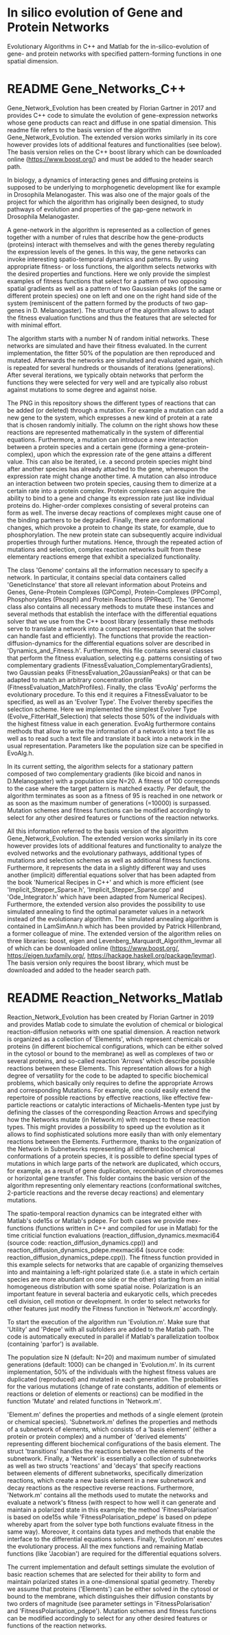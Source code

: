 # In silico evolution of Gene and Protein Networks
Evolutionary Algorithms in C++ and Matlab for the in-silico-evolution of gene- and protein networks with specified pattern-forming functions in one spatial dimension. 


# README Gene_Networks_C++

Gene_Network_Evolution has been created by Florian Gartner in 2017 and provides C++ code to simulate the evolution of gene-expression networks whose gene products can react and diffuse in one spatial dimension.
This readme file refers to the basis version of the algorithm Gene_Network_Evolution. The extended version works similarly in its core however provides lots of additional features and functionalities (see below). The basis version relies on the C++ boost library which can be downloaded online (https://www.boost.org/) and must be added to the header search path.

In biology, a dynamics of interacting genes and diffusing proteins is supposed to be underlying to morphogenetic development like for example in Drosophila Melanogaster. This was also one of the major goals of the project for which the algorithm has originally been designed, to study pathways of evolution and properties of the gap-gene network in Drosophila Melanogaster. 

A gene-network in the algorithm is represented as a collection of genes together with a number of rules that describe how the gene-products (proteins) interact with themselves and with the genes thereby regulating the expression levels of the genes. In this way, the gene networks can invoke interesting spatio-temporal dynamics and patterns. By using appropriate fitness- or loss functions, the algorithm selects networks with the desired properties and functions. Here we only provide the simplest examples of fitness functions that select for a pattern of two opposing spatial gradients as well as a pattern of two Gaussian peaks (of the same or different protein species) one on left and one on the right hand side of the system (reminiscent of the pattern formed by the products of two gap-genes in D. Melanogaster). The structure of the algorithm allows to adapt the fitness evaluation functions and thus the features that are selected for with minimal effort. 

The algorithm starts with a number N of random initial networks. These networks are simulated and have their fitness evaluated. In the current implementation, the fitter 50% of the population are then reproduced and mutated. Afterwards the networks are simulated and evaluated again, which is repeated for several hundreds or thousands of iterations (generations). After several iterations, we typically obtain networks that perform the functions they were selected for very well and are typically also robust against mutations to some degree and against noise. 

The PNG in this repository shows the different types of reactions that can be added (or deleted) through a mutation. For example a mutation can add a new gene to the system, which expresses a new kind of protein at a rate that is chosen randomly initially. The column on the right shows how these reactions are represented mathematically in the system of differential equations. Furthermore, a mutation can introduce a new interaction between a protein species and a certain gene (forming a gene-protein-complex), upon which the expression rate of the gene attains a different value. This can also be iterated, i.e. a second protein species might bind after another species has already attached to the gene, whereupon the expression rate might change another time. A mutation can also introduce an interaction between two protein species, causing them to dimerize at a certain rate into a protein complex. Protein complexes can acquire the ability to bind to a gene and change its expression rate just like individual proteins do. Higher-order complexes consisting of several proteins can form as well. The inverse decay reactions of complexes might cause one of the binding partners to be degraded. Finally, there are conformational changes, which provoke a protein to change its state, for example, due to phosphorylation. The new protein state can subsequently acquire individual properties through further mutations. Hence, through the repeated action of mutations and selection, complex reaction networks built from these elementary reactions emerge that exhibit a specialized functionality.  

The class 'Genome' contains all the information necessary to specify a network. In particular, it contains special data containers called 'GeneticInstance' that store all relevant information about Proteins and Genes, Gene-Protein Complexes (GPComp), Protein-Complexes (PPComp), Phosphorylates (Phosph) and Protein Reactions (PPReact). The 'Genome' class also contains all necessary methods to mutate these instances and several methods that establish the interface with the differential equations solver that we use from the C++ boost library (essentially these methods serve to translate a network into a compact representation that the solver can handle fast and efficiently). The functions that provide the reaction-diffusion-dynamics for the differential equations solver are described in 'Dynamics_and_Fitness.h'. Furthermore, this file contains several classes that perform the fitness evaluation, selecting e.g. patterns consisting of two complementary gradients (FitnessEvaluation_ComplementaryGradients), two Gaussian peaks (FitnessEvaluation_2GaussianPeaks) or that can be adapted to match an arbitrary concentration profile (FitnessEvaluation_MatchProfiles). Finally, the class 'EvoAlg' performs the evolutionary procedure. To this end it requires a FitnessEvaluator to be specified, as well as an 'Evolver Type'. The Evolver thereby specifies the selection scheme. Here we implemented the simplest Evolver Type (Evolve_FitterHalf_Selection) that selects those 50% of the individuals with the highest fitness value in each generation. EvoAlg furthermore contains methods that allow to write the information of a network into a text file as well as to read such a text file and translate it back into a network in the usual representation. Parameters like the population size can be specified in EvoAlg.h.  

In its current setting, the algorithm selects for a stationary pattern composed of two complementary gradients (like bicoid and nanos in D.Melanogaster) with a population size N=20. A fitness of 100 corresponds to the case where the target pattern is matched exactly. Per default, the algorithm terminates as soon as a fitness of 95 is reached in one network or as soon as the maximum number of generations (=10000) is surpassed. Mutation schemes and fitness functions can be modified accordingly to select for any other desired features or functions of the reaction networks.

All this information referred to the basis version of the algorithm Gene_Network_Evolution. The extended version works similarly in its core however provides lots of additional features and functionality to analyze the evolved networks and the evolutionary pathways, additional types of mutations and selection schemes as well as additional fitness functions. Furthermore, it represents the data in a slightly different way and uses another (implicit) differential equations solver that has been adapted from the book 'Numerical Recipes in C++' and which is more efficient (see 'Implicit_Stepper_Sparse.h', 'Implicit_Stepper_Sparse.cpp' and 'Ode_Integrator.h' which have been adapted from Numerical Recipes). Furthermore, the extended version also provides the possibility to use simulated annealing to find the optimal parameter values in a network instead of the evolutionary algorithm. The simulated annealing algorithm is contained in LamSimAnn.h which has been provided by Patrick Hillenbrand, a former colleague of mine.
The extended version of the algorithm relies on three libraries: boost, eigen and Levenberg_Marquardt_Algorithm_levmar all of which can be downloaded online (https://www.boost.org/, https://eigen.tuxfamily.org/, https://hackage.haskell.org/package/levmar). The basis version only requires the boost library, which must be downloaded and added to the header search path.



# README Reaction_Networks_Matlab

Reaction_Network_Evolution has been created by Florian Gartner in 2019 and provides Matlab code to simulate the evolution of chemical or biological reaction-diffusion networks with one spatial dimension. A reaction network is organized as a collection of 'Elements', which represent chemicals or proteins (in different biochemical configurations, which can be either solved in the cytosol or bound to the membrane) as well as complexes of two or several proteins, and so-called reaction 'Arrows' which describe possible reactions between these Elements. This representation allows for a high degree of versatility for the code to be adapted to specific biochemical problems, which basically only requires to define the appropriate Arrows and corresponding Mutations. For example, one could easily extend the repertoire of possible reactions by effective reactions, like effective few-particle reactions or catalytic interactions of Michaelis-Menten type just by defining the classes of the corresponding Reaction Arrows and specifying how the Networks mutate (in Network.m) with respect to these reaction types. This might provides a possibility to speed up the evolution as it allows to find sophisticated solutions more easily than with only elementary reactions between the Elements. Furthermore, thanks to the organization of the Network in Subnetworks representing all different biochemical conformations of a protein species, it is possible to define special types of mutations in which large parts of the network are duplicated, which occurs, for example, as a result of gene duplication, recombination of chromosomes or horizontal gene transfer. This folder contains the basic version of the algorithm representing only elementary reactions (conformational switches, 2-particle reactions and the reverse decay reactions) and elementary mutations. 

The spatio-temporal reaction dynamics can be integrated either with Matlab's ode15s or Matlab's pdepe. For both cases we provide mex-functions (functions written in C++ and compiled for use in Matlab) for the time criticial function evaluations (reaction_diffusion_dynamics.mexmaci64 (source code: reaction_diffusion_dynamics.cpp)) and reaction_diffusion_dynamics_pdepe.mexmaci64 (source code: reaction_diffusion_dynamics_pdepe.cpp)). The fitness function provided in this example selects for networks that are capable of organizing themselves into and maintaining a left-right polarized state (i.e. a state in which certain species are more abundant on one side or the other) starting from an initial homogeneous distribution with some spatial noise. Polarization is an important feature in several bacteria and eukaryotic cells, which precedes cell division, cell motion or development. In order to select networks for other features just modify the Fitness function in 'Network.m' accordingly. 

To start the execution of the algorithm run 'Evolution.m'. Make sure that 'Utility' and 'Pdepe' with all subfolders are added to the Matlab path. The code is automatically executed in parallel if Matlab's parallelization toolbox (containing 'parfor') is available.

The population size N (default: N=20) and maximum number of simulated generations (default: 1000) can be changed in 'Evolution.m'. In its current implementation, 50% of the individuals with the highest fitness values are duplicated (reproduced) and mutated in each generation. The probabilities for the various mutations (change of rate constants, addition of elements or reactions or deletion of elements or reactions) can be modified in the function 'Mutate' and related functions in 'Network.m'.

'Element.m' defines the properties and methods of a single element (protein or chemical species). 'Subnetwork.m' defines the properties and methods of a subnetwork of elements, which consists of a 'basis element' (either a protein or protein complex) and a number of 'derived elements' representing different biochemical configurations of the basis element. The struct 'transitions' handles the reactions between the elements of the subnetwork. Finally, a 'Network' is essentially a collection of subnetworks as well as two structs 'reactions' and 'decays' that specify reactions between elements of different subnetworks, specifically dimerization reactions, which create a new basis element in a new subnetwork and decay reactions as the respective reverse reactions. Furthermore, 'Network.m' contains all the methods used to mutate the networks and evaluate a network's fitness (with respect to how well it can generate and maintain a polarized state in this example; the method 'FitnessPolarisation' is based on ode15s while 'FitnessPolarisation_pdepe' is based on pdepe whereby apart from the solver type both functions evaluate fitness in the same way). Moreover, it contains data types and methods that enable the interface to the differential equations solvers.
Finally, 'Evolution.m' executes the evolutionary process. All the mex functions and remaining Matlab functions (like 'Jacobian') are required for the differential equations solvers.
 
The current implementation and default settings simulate the evolution of basic reaction schemes that are selected for their ability to form and maintain polarized states in a one-dimensional spatial geometry. Thereby we assume that proteins ('Elements') can be either solved in the cytosol or bound to the membrane, which distinguishes their diffusion constants by two orders of magnitude (see parameter settings in 'FitnessPolarisation' and 'FitnessPolarisation_pdepe'). Mutation schemes and fitness functions can be modified accordingly to select for any other desired features or functions of the reaction networks.
